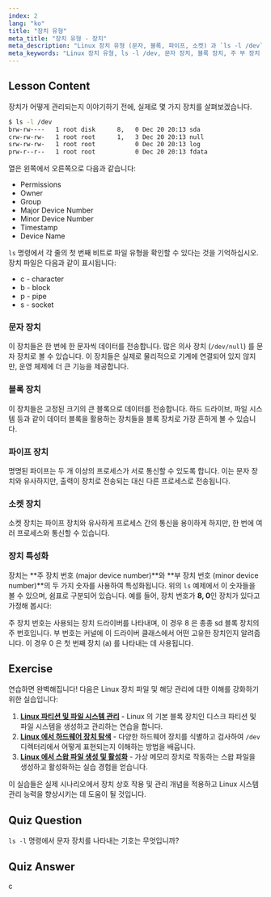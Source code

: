 ```yaml
---
index: 2
lang: "ko"
title: "장치 유형"
meta_title: "장치 유형 - 장치"
meta_description: "Linux 장치 유형 (문자, 블록, 파이프, 소켓) 과 `ls -l /dev`를 사용하여 식별하는 방법을 배웁니다. 주/부 장치 번호를 이해합니다. 초보자를 위한 Linux 튜토리얼."
meta_keywords: "Linux 장치 유형, ls -l /dev, 문자 장치, 블록 장치, 주 부 장치 번호, Linux 튜토리얼, Linux 가이드, 초보자"
---
```


## Lesson Content

장치가 어떻게 관리되는지 이야기하기 전에, 실제로 몇 가지 장치를 살펴보겠습니다.

```bash
$ ls -l /dev
brw-rw----   1 root disk      8,   0 Dec 20 20:13 sda
crw-rw-rw-   1 root root      1,   3 Dec 20 20:13 null
srw-rw-rw-   1 root root           0 Dec 20 20:13 log
prw-r--r--   1 root root           0 Dec 20 20:13 fdata
```

열은 왼쪽에서 오른쪽으로 다음과 같습니다:

- Permissions
- Owner
- Group
- Major Device Number
- Minor Device Number
- Timestamp
- Device Name

`ls` 명령에서 각 줄의 첫 번째 비트로 파일 유형을 확인할 수 있다는 것을 기억하십시오. 장치 파일은 다음과 같이 표시됩니다:

- c - character
- b - block
- p - pipe
- s - socket

### 문자 장치

이 장치들은 한 번에 한 문자씩 데이터를 전송합니다. 많은 의사 장치 (`/dev/null`) 를 문자 장치로 볼 수 있습니다. 이 장치들은 실제로 물리적으로 기계에 연결되어 있지 않지만, 운영 체제에 더 큰 기능을 제공합니다.

### 블록 장치

이 장치들은 고정된 크기의 큰 블록으로 데이터를 전송합니다. 하드 드라이브, 파일 시스템 등과 같이 데이터 블록을 활용하는 장치들을 블록 장치로 가장 흔하게 볼 수 있습니다.

### 파이프 장치

명명된 파이프는 두 개 이상의 프로세스가 서로 통신할 수 있도록 합니다. 이는 문자 장치와 유사하지만, 출력이 장치로 전송되는 대신 다른 프로세스로 전송됩니다.

### 소켓 장치

소켓 장치는 파이프 장치와 유사하게 프로세스 간의 통신을 용이하게 하지만, 한 번에 여러 프로세스와 통신할 수 있습니다.

### 장치 특성화

장치는 **주 장치 번호 (major device number)**와 **부 장치 번호 (minor device number)**의 두 가지 숫자를 사용하여 특성화됩니다. 위의 `ls` 예제에서 이 숫자들을 볼 수 있으며, 쉼표로 구분되어 있습니다. 예를 들어, 장치 번호가 **8, 0**인 장치가 있다고 가정해 봅시다:

주 장치 번호는 사용되는 장치 드라이버를 나타내며, 이 경우 8 은 종종 sd 블록 장치의 주 번호입니다. 부 번호는 커널에 이 드라이버 클래스에서 어떤 고유한 장치인지 알려줍니다. 이 경우 0 은 첫 번째 장치 (a) 를 나타내는 데 사용됩니다.

## Exercise

연습하면 완벽해집니다! 다음은 Linux 장치 파일 및 해당 관리에 대한 이해를 강화하기 위한 실습입니다:

1. **[Linux 파티션 및 파일 시스템 관리](https://labex.io/ko/labs/comptia-manage-linux-partitions-and-filesystems-590845)** - Linux 의 기본 블록 장치인 디스크 파티션 및 파일 시스템을 생성하고 관리하는 연습을 합니다.
2. **[Linux 에서 하드웨어 장치 탐색](https://labex.io/ko/labs/comptia-explore-hardware-devices-in-linux-590861)** - 다양한 하드웨어 장치를 식별하고 검사하여 `/dev` 디렉터리에서 어떻게 표현되는지 이해하는 방법을 배웁니다.
3. **[Linux 에서 스왑 파일 생성 및 활성화](https://labex.io/ko/labs/comptia-create-and-activate-a-swap-file-in-linux-590858)** - 가상 메모리 장치로 작동하는 스왑 파일을 생성하고 활성화하는 실습 경험을 얻습니다.

이 실습들은 실제 시나리오에서 장치 상호 작용 및 관리 개념을 적용하고 Linux 시스템 관리 능력을 향상시키는 데 도움이 될 것입니다.

## Quiz Question

`ls -l` 명령에서 문자 장치를 나타내는 기호는 무엇입니까?

## Quiz Answer

c

